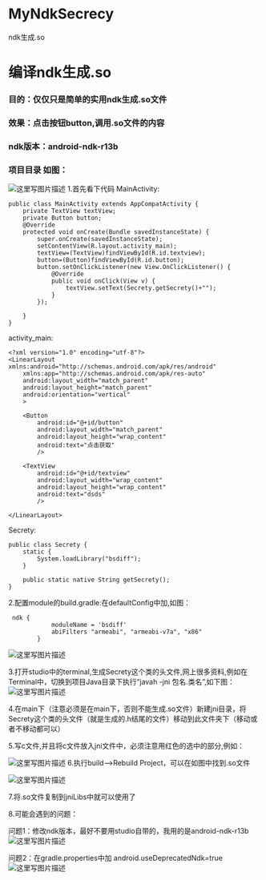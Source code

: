# MyNdkSecrecy
ndk生成.so


# 编译ndk生成.so

### 目的：仅仅只是简单的实用ndk生成.so文件
### 效果：点击按钮button,调用.so文件的内容
### ndk版本：android-ndk-r13b
### 项目目录 如图：
![这里写图片描述](http://img.blog.csdn.net/20170823172325037?watermark/2/text/aHR0cDovL2Jsb2cuY3Nkbi5uZXQvZmxvd2VybWFjaGFv/font/5a6L5L2T/fontsize/400/fill/I0JBQkFCMA==/dissolve/70/gravity/SouthEast)
1.首先看下代码
MainActivity:

```
public class MainActivity extends AppCompatActivity {
    private TextView textView;
    private Button button;
    @Override
    protected void onCreate(Bundle savedInstanceState) {
        super.onCreate(savedInstanceState);
        setContentView(R.layout.activity_main);
        textView=(TextView)findViewById(R.id.textview);
        button=(Button)findViewById(R.id.button);
        button.setOnClickListener(new View.OnClickListener() {
            @Override
            public void onClick(View v) {
                textView.setText(Secrety.getSecrety()+"");
            }
        });

    }
}
```


activity_main:
```
<?xml version="1.0" encoding="utf-8"?>
<LinearLayout xmlns:android="http://schemas.android.com/apk/res/android"
    xmlns:app="http://schemas.android.com/apk/res-auto"
    android:layout_width="match_parent"
    android:layout_height="match_parent"
    android:orientation="vertical"
    >

    <Button
        android:id="@+id/button"
        android:layout_width="match_parent"
        android:layout_height="wrap_content"
        android:text="点击获取"
        />

    <TextView
        android:id="@+id/textview"
        android:layout_width="wrap_content"
        android:layout_height="wrap_content"
        android:text="dsds"
        />

</LinearLayout>
```
Secrety:
```
public class Secrety {
    static {
        System.loadLibrary("bsdiff");
    }

    public static native String getSecrety();
}
```

2.配置module的build.gradle:在defaultConfig中加,如图：
```
 ndk {
            moduleName = 'bsdiff'
            abiFilters "armeabi", "armeabi-v7a", "x86"
        }
```

![这里写图片描述](http://img.blog.csdn.net/20170823171647306?watermark/2/text/aHR0cDovL2Jsb2cuY3Nkbi5uZXQvZmxvd2VybWFjaGFv/font/5a6L5L2T/fontsize/400/fill/I0JBQkFCMA==/dissolve/70/gravity/SouthEast)

3.打开studio中的terminal,生成Secrety这个类的头文件,网上很多资料,例如在Terminal中，切换到项目Java目录下执行“javah -jni 包名.类名”,如下图： 
![这里写图片描述](http://img.blog.csdn.net/20170823171743826?watermark/2/text/aHR0cDovL2Jsb2cuY3Nkbi5uZXQvZmxvd2VybWFjaGFv/font/5a6L5L2T/fontsize/400/fill/I0JBQkFCMA==/dissolve/70/gravity/SouthEast)

4.在main下（注意必须是在main下，否则不能生成.so文件）新建jni目录，将Secrety这个类的头文件（就是生成的.h结尾的文件）移动到此文件夹下（移动或者不移动都可以）

5.写c文件,并且将c文件放入jni文件中，必须注意用红色的选中的部分,例如：

![这里写图片描述](http://img.blog.csdn.net/20170823171935877?watermark/2/text/aHR0cDovL2Jsb2cuY3Nkbi5uZXQvZmxvd2VybWFjaGFv/font/5a6L5L2T/fontsize/400/fill/I0JBQkFCMA==/dissolve/70/gravity/SouthEast)
6.执行build-->Rebuild Project，可以在如图中找到.so文件

![这里写图片描述](http://img.blog.csdn.net/20170823172149990?watermark/2/text/aHR0cDovL2Jsb2cuY3Nkbi5uZXQvZmxvd2VybWFjaGFv/font/5a6L5L2T/fontsize/400/fill/I0JBQkFCMA==/dissolve/70/gravity/SouthEast)

7.将.so文件复制到jniLibs中就可以使用了

8.可能会遇到的问题：


问题1：修改ndk版本，最好不要用studio自带的，我用的是android-ndk-r13b
![这里写图片描述](http://img.blog.csdn.net/20170823172701707?watermark/2/text/aHR0cDovL2Jsb2cuY3Nkbi5uZXQvZmxvd2VybWFjaGFv/font/5a6L5L2T/fontsize/400/fill/I0JBQkFCMA==/dissolve/70/gravity/SouthEast)

问题2：在gradle.properties中加 android.useDeprecatedNdk=true
![这里写图片描述](http://img.blog.csdn.net/20170823172747124?watermark/2/text/aHR0cDovL2Jsb2cuY3Nkbi5uZXQvZmxvd2VybWFjaGFv/font/5a6L5L2T/fontsize/400/fill/I0JBQkFCMA==/dissolve/70/gravity/SouthEast)

